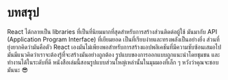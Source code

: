 # บทสรุป

React ได้กลายเป็น libraries ที่เป็นที่นิยมมากที่สุดสำหรับการสร้างส่วนติดต่อผู้ใช้ มันมากับ API (Application Program Interface) ที่เยียมยอด เป็นที่เรียบง่ายและทรงพลังเป็นอย่างยิ่ง ส่วนที่ยุ่งยากคิดว่ามันคือตัว React เองมันไม่เพียงพอสำหรับการสร้างแอปพลิเคชันที่มีความซับซ้อนเสมอไป มันมีแนวคิดว่าเราจะต้องรู้ที่จะสร้างมันอย่างถูกต้อง รูปแบบของการออกแบบถูกแนะนำโดยชุมชน และทำงานได้ในระดับที่ดี หนังสือเล่มนี้สอนรูปแบบส่วนใหญ่เหล่านั้นในมุมมองที่เล็ก ๆ หวังว่าคุณจะชอบมันนะ 😎
